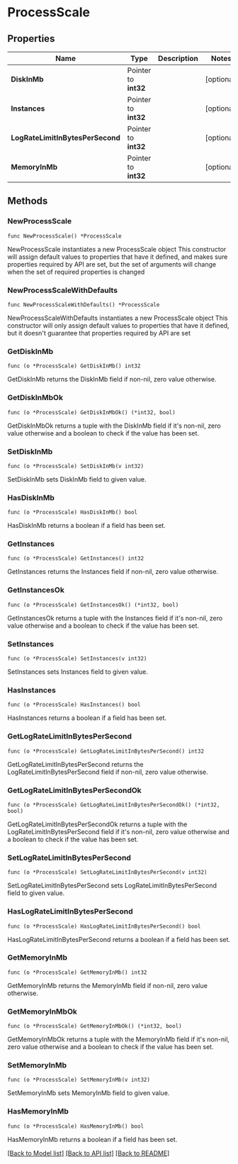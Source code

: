 # ProcessScale

## Properties

Name | Type | Description | Notes
------------ | ------------- | ------------- | -------------
**DiskInMb** | Pointer to **int32** |  | [optional] 
**Instances** | Pointer to **int32** |  | [optional] 
**LogRateLimitInBytesPerSecond** | Pointer to **int32** |  | [optional] 
**MemoryInMb** | Pointer to **int32** |  | [optional] 

## Methods

### NewProcessScale

`func NewProcessScale() *ProcessScale`

NewProcessScale instantiates a new ProcessScale object
This constructor will assign default values to properties that have it defined,
and makes sure properties required by API are set, but the set of arguments
will change when the set of required properties is changed

### NewProcessScaleWithDefaults

`func NewProcessScaleWithDefaults() *ProcessScale`

NewProcessScaleWithDefaults instantiates a new ProcessScale object
This constructor will only assign default values to properties that have it defined,
but it doesn't guarantee that properties required by API are set

### GetDiskInMb

`func (o *ProcessScale) GetDiskInMb() int32`

GetDiskInMb returns the DiskInMb field if non-nil, zero value otherwise.

### GetDiskInMbOk

`func (o *ProcessScale) GetDiskInMbOk() (*int32, bool)`

GetDiskInMbOk returns a tuple with the DiskInMb field if it's non-nil, zero value otherwise
and a boolean to check if the value has been set.

### SetDiskInMb

`func (o *ProcessScale) SetDiskInMb(v int32)`

SetDiskInMb sets DiskInMb field to given value.

### HasDiskInMb

`func (o *ProcessScale) HasDiskInMb() bool`

HasDiskInMb returns a boolean if a field has been set.

### GetInstances

`func (o *ProcessScale) GetInstances() int32`

GetInstances returns the Instances field if non-nil, zero value otherwise.

### GetInstancesOk

`func (o *ProcessScale) GetInstancesOk() (*int32, bool)`

GetInstancesOk returns a tuple with the Instances field if it's non-nil, zero value otherwise
and a boolean to check if the value has been set.

### SetInstances

`func (o *ProcessScale) SetInstances(v int32)`

SetInstances sets Instances field to given value.

### HasInstances

`func (o *ProcessScale) HasInstances() bool`

HasInstances returns a boolean if a field has been set.

### GetLogRateLimitInBytesPerSecond

`func (o *ProcessScale) GetLogRateLimitInBytesPerSecond() int32`

GetLogRateLimitInBytesPerSecond returns the LogRateLimitInBytesPerSecond field if non-nil, zero value otherwise.

### GetLogRateLimitInBytesPerSecondOk

`func (o *ProcessScale) GetLogRateLimitInBytesPerSecondOk() (*int32, bool)`

GetLogRateLimitInBytesPerSecondOk returns a tuple with the LogRateLimitInBytesPerSecond field if it's non-nil, zero value otherwise
and a boolean to check if the value has been set.

### SetLogRateLimitInBytesPerSecond

`func (o *ProcessScale) SetLogRateLimitInBytesPerSecond(v int32)`

SetLogRateLimitInBytesPerSecond sets LogRateLimitInBytesPerSecond field to given value.

### HasLogRateLimitInBytesPerSecond

`func (o *ProcessScale) HasLogRateLimitInBytesPerSecond() bool`

HasLogRateLimitInBytesPerSecond returns a boolean if a field has been set.

### GetMemoryInMb

`func (o *ProcessScale) GetMemoryInMb() int32`

GetMemoryInMb returns the MemoryInMb field if non-nil, zero value otherwise.

### GetMemoryInMbOk

`func (o *ProcessScale) GetMemoryInMbOk() (*int32, bool)`

GetMemoryInMbOk returns a tuple with the MemoryInMb field if it's non-nil, zero value otherwise
and a boolean to check if the value has been set.

### SetMemoryInMb

`func (o *ProcessScale) SetMemoryInMb(v int32)`

SetMemoryInMb sets MemoryInMb field to given value.

### HasMemoryInMb

`func (o *ProcessScale) HasMemoryInMb() bool`

HasMemoryInMb returns a boolean if a field has been set.


[[Back to Model list]](../README.md#documentation-for-models) [[Back to API list]](../README.md#documentation-for-api-endpoints) [[Back to README]](../README.md)


